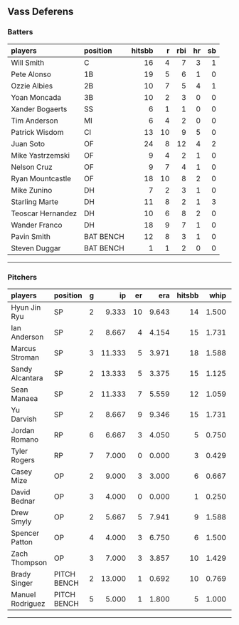 ## Vass Deferens

### Batters

 
|players           |position  | hitsbb|  r| rbi| hr| sb| 
|:-----------------|:---------|------:|--:|---:|--:|--:| 
|Will Smith        |C         |     16|  4|   7|  3|  1| 
|Pete Alonso       |1B        |     19|  5|   6|  1|  0| 
|Ozzie Albies      |2B        |     10|  7|   5|  4|  1| 
|Yoan Moncada      |3B        |     10|  2|   3|  0|  0| 
|Xander Bogaerts   |SS        |      6|  1|   1|  0|  0| 
|Tim Anderson      |MI        |      6|  4|   2|  0|  0| 
|Patrick Wisdom    |CI        |     13| 10|   9|  5|  0| 
|Juan Soto         |OF        |     24|  8|  12|  4|  2| 
|Mike Yastrzemski  |OF        |      9|  4|   2|  1|  0| 
|Nelson Cruz       |OF        |      9|  7|   4|  1|  0| 
|Ryan Mountcastle  |OF        |     18| 10|   8|  2|  0| 
|Mike Zunino       |DH        |      7|  2|   3|  1|  0| 
|Starling Marte    |DH        |     11|  8|   2|  1|  3| 
|Teoscar Hernandez |DH        |     10|  6|   8|  2|  0| 
|Wander Franco     |DH        |     18|  9|   7|  1|  0| 
|Pavin Smith       |BAT BENCH |     12|  8|   3|  1|  0| 
|Steven Duggar     |BAT BENCH |      1|  1|   2|  0|  0| 


* * *

### Pitchers

 
|players          |position    |  g|     ip| er|   era| hitsbb|  whip| so|  w| sv| 
|:----------------|:-----------|--:|------:|--:|-----:|------:|-----:|--:|--:|--:| 
|Hyun Jin Ryu     |SP          |  2|  9.333| 10| 9.643|     14| 1.500| 10|  0|  0| 
|Ian Anderson     |SP          |  2|  8.667|  4| 4.154|     15| 1.731|  0|  1|  0| 
|Marcus Stroman   |SP          |  3| 11.333|  5| 3.971|     18| 1.588|  7|  0|  0| 
|Sandy Alcantara  |SP          |  2| 13.333|  5| 3.375|     15| 1.125| 18|  1|  0| 
|Sean Manaea      |SP          |  2| 11.333|  7| 5.559|     12| 1.059| 14|  0|  0| 
|Yu Darvish       |SP          |  2|  8.667|  9| 9.346|     15| 1.731|  9|  0|  0| 
|Jordan Romano    |RP          |  6|  6.667|  3| 4.050|      5| 0.750|  8|  2|  3| 
|Tyler Rogers     |RP          |  7|  7.000|  0| 0.000|      3| 0.429|  7|  1|  1| 
|Casey Mize       |OP          |  2|  9.000|  3| 3.000|      6| 0.667|  6|  0|  0| 
|David Bednar     |OP          |  3|  4.000|  0| 0.000|      1| 0.250|  6|  0|  0| 
|Drew Smyly       |OP          |  2|  5.667|  5| 7.941|      9| 1.588|  6|  0|  0| 
|Spencer Patton   |OP          |  4|  4.000|  3| 6.750|      6| 1.500|  2|  0|  1| 
|Zach Thompson    |OP          |  3|  7.000|  3| 3.857|     10| 1.429|  2|  0|  0| 
|Brady Singer     |PITCH BENCH |  2| 13.000|  1| 0.692|     10| 0.769| 11|  1|  0| 
|Manuel Rodriguez |PITCH BENCH |  5|  5.000|  1| 1.800|      5| 1.000|  1|  1|  0| 


* * *


